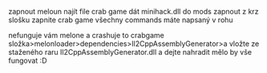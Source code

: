 zapnout meloun
najít file crab game
dát minihack.dll do mods
zapnout z krz slošku zapnite crab game 
všechny commands máte napsaný v rohu 




nefunguje vám melone a crashuje to crabgame složka>melonloader>dependencies>Il2CppAssemblyGenerator>a vložte ze staženého raru Il2CppAssemblyGenerator.dll a dejte nahradit
mělo by vše fungovat :D
